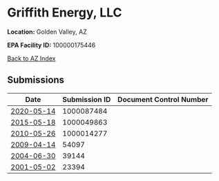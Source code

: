 # Griffith Energy, LLC

**Location:** Golden Valley, AZ

**EPA Facility ID:** 100000175446

[Back to AZ Index](../../index.md)

## Submissions

| Date | Submission ID | Document Control Number |
|------|--------------|-------------------------|
| [2020-05-14](submissions/1000087484.md) | 1000087484 |  |
| [2015-05-18](submissions/1000049863.md) | 1000049863 |  |
| [2010-05-26](submissions/1000014277.md) | 1000014277 |  |
| [2009-04-14](submissions/54097.md) | 54097 |  |
| [2004-06-30](submissions/39144.md) | 39144 |  |
| [2001-05-02](submissions/23394.md) | 23394 |  |
